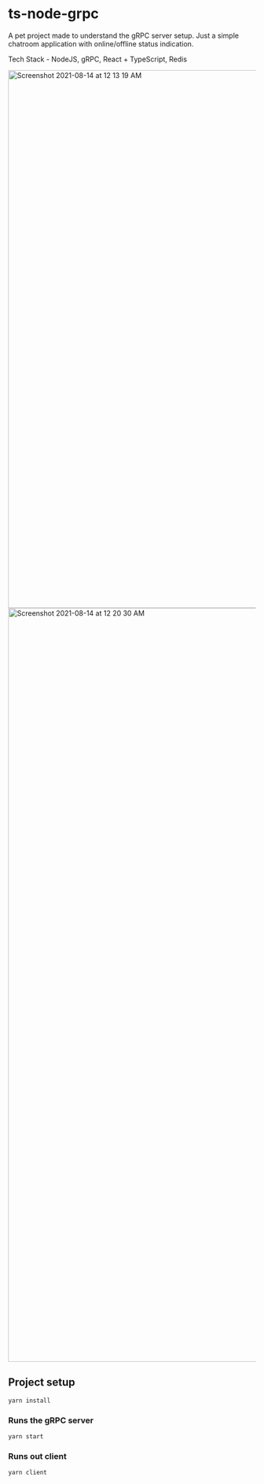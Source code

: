 # ts-node-grpc

A pet project made to understand the gRPC server setup. Just a simple chatroom application with online/offline status indication.

Tech Stack  - NodeJS, gRPC, React + TypeScript, Redis

<img width="1093" alt="Screenshot 2021-08-14 at 12 13 19 AM" src="https://user-images.githubusercontent.com/47178820/129407209-a2823b8f-2497-4891-b4d2-911c17c3f6fd.png">


<img width="1532" alt="Screenshot 2021-08-14 at 12 20 30 AM" src="https://user-images.githubusercontent.com/47178820/129407259-39b14176-6924-425c-9cdd-c8fe826fa8fd.png">


## Project setup
```
yarn install
```

### Runs the gRPC server
```
yarn start
```

### Runs out client
```
yarn client
```
